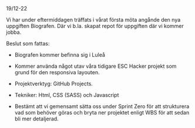 19/12-22

Vi har under eftermiddagen träffats i vårat första möta angånde den nya uppgiften Biografen. Där vi b.la. skapat repot för uppgiften där vi kommer jobba.

Beslut som fattas:

- Biografen kommer befinna sig i Luleå

- Kommer använda något utav våra tidigare ESC Hacker projekt som grund för den responsiva layouten.

- Projektverktyg: GitHub Projects.​

- Tekniker: Html, CSS (SASS) och Javascript

- Bestämt att vi gemensamt sätta oss under Sprint Zero för att strukturera vad som behöver göras och bryta ner projektet enligt WBS för att sedan bli mer detaljerad.


